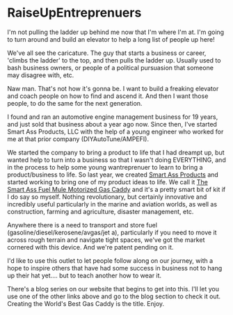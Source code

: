 # RaiseUpEntreprenuers
I'm not pulling the ladder up behind me now that I'm where I'm at.  I'm going to turn around and build an elevator to help a long list of people up here!

We've all see the caricature.  The guy that starts a business or career, 'climbs the ladder' to the top, and then pulls the ladder up.  Usually used to bash business owners, or people of a political pursuasion that someone may disagree with, etc.

Naw man.  That's not how it's gonna be.  I want to build a freaking elevator and coach people on how to find and ascend it.  And then I want those people, to do the same for the next generation.

I found and ran an automotive engine management business for 19 years, and just sold that business about a year ago now.  Since then, I've started Smart Ass Products, LLC with the help of a young engineer who worked for me at that prior company (DIYAutoTune/AMPEFI).  

We started the company to bring a product to life that I had dreampt up, but wanted help to turn into a business so that I wasn't doing EVERYTHING, and in the process to help some young wantreprenuer to learn to bring a product/business to life.  So last year, we created [Smart Ass Products](https://smartassproducts.net) and started working to bring one of my product ideas to life.  We call it [The Smart Ass Fuel Mule Motorized Gas Caddy](https://smartassproducts.net/products/smart-ass-fuel-mule) and it's a pretty smart bit of kit if I do say so myself.  Nothing revolutionary, but certainly innovative and incredibly useful particularly in the marine and aviation worlds, as well as construction, farming and agriculture, disaster management, etc.  

Anywhere there is a need to transport and store fuel (gasoline/diesel/kerosene/avgas/jet a), particularly if you need to move it across rough terrain and navigate tight spaces, we've got the market cornered with this device.  And we're patent pending on it.  

I'd like to use this outlet to let people follow along on our journey, with a hope to inspire others that have had some success in business not to hang up their hat yet.... but to teach another how to wear it.

There's a blog series on our website that begins to get into this.  I'll let you use one of the other links above and go to the blog section to check it out.  Creating the World's Best Gas Caddy is the title.  Enjoy.
